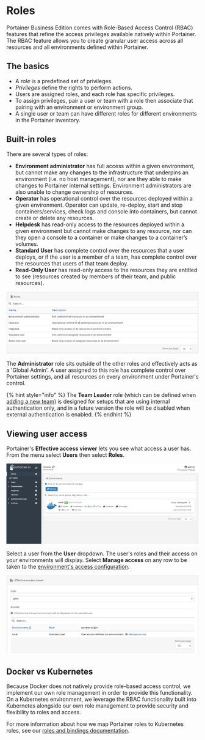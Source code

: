 # Roles

Portainer Business Edition comes with Role-Based Access Control (RBAC) features that refine the access privileges available natively within Portainer. The RBAC feature allows you to create granular user access across all resources and all environments defined within Portainer.

## The basics

* A _role_ is a predefined set of privileges.
* _Privileges_ define the rights to perform actions.
* Users are assigned roles, and each role has specific privileges.
* To assign privileges, pair a user or team with a role then associate that pairing with an environment or environment group.
* A single user or team can have different roles for different environments in the Portainer inventory.

## Built-in roles

There are several types of roles:

* **Environment administrator** has full access within a given environment, but cannot make any changes to the infrastructure that underpins an environment (i.e. no host management), nor are they able to make changes to Portainer internal settings. Environment administrators are also unable to change ownership of resources.
* **Operator** has operational control over the resources deployed within a given environment. Operator can update, re-deploy, start and stop containers/services, check logs and console into containers, but cannot create or delete any resources.
* **Helpdesk** has read-only access to the resources deployed within a given environment but cannot make changes to any resource, nor can they open a console to a container or make changes to a container’s volumes.
* **Standard User** has complete control over the resources that a user deploys, or if the user is a member of a team, has complete control over the resources that users of that team deploy.
* **Read-Only User** has read-only access to the resources they are entitled to see (resources created by members of their team, and public resources).

![](../../.gitbook/assets/2.10-users-roles-1.png)

The **Administrator** role sits outside of the other roles and effectively acts as a 'Global Admin'. A user assigned to this role has complete control over Portainer settings, and all resources on every environment under Portainer's control.

{% hint style="info" %}
The **Team Leader** role (which can be defined when [adding a new team](teams/add.md)) is designed for setups that are using internal authentication only, and in a future version the role will be disabled when external authentication is enabled.
{% endhint %}

## Viewing user access

Portainer's **Effective access viewer** lets you see what access a user has. From the menu select **Users** then select **Roles**.

![](../../.gitbook/assets/2.10-users-roles-2.gif)

Select a user from the **User** dropdown. The user's roles and their access on your environments will display. Select **Manage access** on any row to be taken to the [environment's access configuration](../environments/access.md).

![](../../.gitbook/assets/2.10-users-roles-3.png)

## Docker vs Kubernetes

Because Docker does not natively provide role-based access control, we implement our own role management in order to provide this functionality. On a Kubernetes environment, we leverage the RBAC functionality built into Kubernetes alongside our own role management to provide security and flexibility to roles and access.

For more information about how we map Portainer roles to Kubernetes roles, see our [roles and bindings documentation](../../advanced/kubernetes-roles-and-bindings.md).

